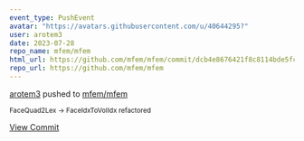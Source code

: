 ```yaml
---
event_type: PushEvent
avatar: "https://avatars.githubusercontent.com/u/40644295?"
user: arotem3
date: 2023-07-28
repo_name: mfem/mfem
html_url: https://github.com/mfem/mfem/commit/dcb4e8676421f8c8114bde5fc368b68bfaba71bd
repo_url: https://github.com/mfem/mfem
---
```


<a href='https://github.com/arotem3' target='_blank'>arotem3</a> pushed to <a href='https://github.com/mfem/mfem' target='_blank'>mfem/mfem</a>

<small>FaceQuad2Lex -> FaceIdxToVolIdx refactored</small>

<a href='https://github.com/mfem/mfem/commit/dcb4e8676421f8c8114bde5fc368b68bfaba71bd' target='_blank'>View Commit</a>